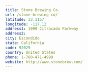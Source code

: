 ```yaml
---
title: Stone Brewing Co.
url: /stone-brewing-co/
latitude: 33.1157
longitude: -117.12
address1: 1999 Citracado Parkway
address2: 
city: Escondido
state: California
code: 92029
country: United States
phone: 1-760-471-4999
website: http://www.stonebrew.com/
---
```


